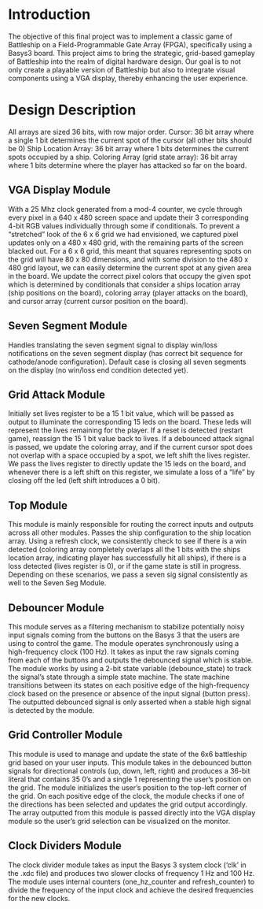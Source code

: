# Introduction 
The objective of this final project was to implement a classic game of Battleship on a Field-Programmable Gate Array (FPGA), specifically using a Basys3 board. This project aims to bring the strategic, grid-based gameplay of Battleship into the realm of digital hardware design. Our goal is to not only create a playable version of Battleship but also to integrate visual components using a VGA display, thereby enhancing the user experience.

# Design Description
All arrays are sized 36 bits, with row major order.
Cursor: 36 bit array where a single 1 bit determines the current spot of the cursor (all other bits should be 0)
Ship Location Array: 36 bit array where 1 bits determines the current spots occupied by a ship.
Coloring Array (grid state array): 36 bit array where 1 bits determine where the player has attacked so far on the board.

## VGA Display Module
With a 25 Mhz clock generated from a mod-4 counter, we cycle through every pixel in a 640 x 480 screen space and update their 3 corresponding 4-bit RGB values individually through some if conditionals. To prevent a “stretched” look of the 6 x 6 grid we had envisioned, we captured pixel updates only on a 480 x 480 grid, with the remaining parts of the screen blacked out. For a 6 x 6 grid, this meant that squares representing spots on the grid will have 80 x 80 dimensions, and with some division to the 480 x 480 grid layout, we can easily determine the current spot at any given area in the board. We update the correct pixel colors that occupy the given spot which is determined by conditionals that consider a ships location array (ship positions on the board), coloring array (player attacks on the board), and cursor array (current cursor position on the board).

## Seven Segment Module
Handles translating the seven segment signal to display win/loss notifications on the seven segment display (has correct bit sequence for cathode/anode configuration). Default case is closing all seven segments on the display (no win/loss end condition detected yet).

## Grid Attack Module
Initially set lives register to be a 15 1 bit value, which will be passed as output to illuminate the corresponding 15 leds on the board. These leds will represent the lives remaining for the player. If a reset is detected (restart game), reassign the 15 1 bit value back to lives. If a debounced attack signal is passed, we update the coloring array, and if the current cursor spot does not overlap with a space occupied by a spot, we left shift the lives register. We pass the lives register to directly update the 15 leds on the board, and whenever there is a left shift on this register, we simulate a loss of a “life” by closing off the led (left shift introduces a 0 bit).

## Top Module
This module is mainly responsible for routing the correct inputs and outputs across all other modules. Passes the ship configuration to the ship location array. Using a refresh clock, we consistently check to see if there is a win detected (coloring array completely overlaps all the 1 bits with the ships location array, indicating player has successfully hit all ships), if there is a loss detected (lives register is 0), or if the game state is still in progress. Depending on these scenarios, we pass a seven sig signal consistently as well to the Seven Seg Module.

## Debouncer Module
This module serves as a filtering mechanism to stabilize potentially noisy input signals coming from the buttons on the Basys 3 that the users are using to control the game. The module operates synchronously using a high-frequency clock (100 Hz). It takes as input the raw signals coming from each of the buttons and outputs the debounced signal which is stable. The module works by using a 2-bit state variable (debounce_state) to track the signal’s state through a simple state machine. The state machine transitions between its states on each positive edge of the high-frequency clock based on the presence or absence of the input signal (button press). The outputted debounced signal is only asserted when a stable high signal is detected by the module.

## Grid Controller Module
This module is used to manage and update the state of the 6x6 battleship grid based on your user inputs. This module takes in the debounced button signals for directional controls (up, down, left, right) and produces a 36-bit literal that contains 35 0’s and a single 1 representing the user’s position on the grid. The module initializes the user’s position to the top-left corner of the grid. On each positive edge of the clock, the module checks if one of the directions has been selected and updates the grid output accordingly. The array outputted from this module is passed directly into the VGA display module so the user’s grid selection can be visualized on the monitor.

## Clock Dividers Module
The clock divider module takes as input the Basys 3 system clock (‘clk’ in the .xdc file) and produces two slower clocks of frequency 1 Hz and 100 Hz. The module uses internal counters (one_hz_counter and refresh_counter) to divide the frequency of the input clock and achieve the desired frequencies for the new clocks.
